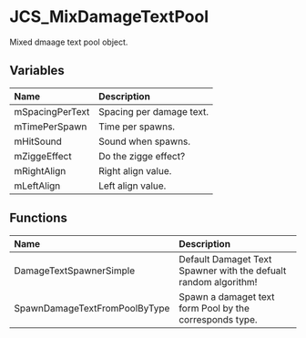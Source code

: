 # JCS_MixDamageTextPool

Mixed dmaage text pool object.

## Variables

| Name | Description |
|:---|:---|
| mSpacingPerText | Spacing per damage text. |
| mTimePerSpawn | Time per spawns. |
| mHitSound | Sound when spawns. |
| mZiggeEffect | Do the zigge effect? |
| mRightAlign | Right align value. |
| mLeftAlign | Left align value. |

## Functions

| Name | Description |
|:---|:---|
| DamageTextSpawnerSimple | Default Damaget Text Spawner with the defualt random algorithm! |
| SpawnDamageTextFromPoolByType | Spawn a damaget text form Pool by the corresponds type. |
